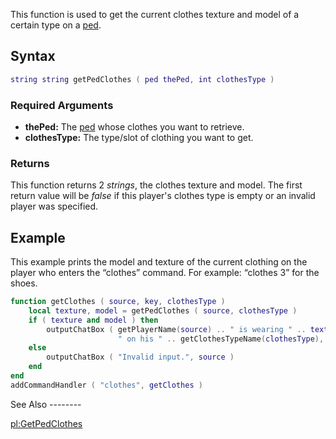 This function is used to get the current clothes texture and model of a certain type on a [ped](/ped.md "wikilink").

Syntax
------

``` lua
string string getPedClothes ( ped thePed, int clothesType )
```

### Required Arguments

-   **thePed:** The [ped](/ped.md "wikilink") whose clothes you want to retrieve.
-   **clothesType:** The type/slot of clothing you want to get.

### Returns

This function returns 2 *strings*, the clothes texture and model. The first return value will be *false* if this player's clothes type is empty or an invalid player was specified.

Example
-------

<section name="Server" class="server" show="true">
This example prints the model and texture of the current clothing on the player who enters the “clothes” command. For example: “clothes 3” for the shoes.

``` lua
function getClothes ( source, key, clothesType )
    local texture, model = getPedClothes ( source, clothesType )
    if ( texture and model ) then
        outputChatBox ( getPlayerName(source) .. " is wearing " .. texture .. " " .. model ..
                        " on his " .. getClothesTypeName(clothesType), source )
    else
        outputChatBox ( "Invalid input.", source )
    end
end
addCommandHandler ( "clothes", getClothes )
```

</section>
See Also
--------

[pl:GetPedClothes](/pl:GetPedClothes.md "wikilink")
